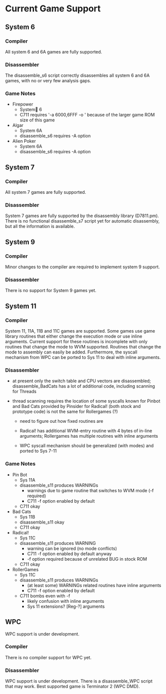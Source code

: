 <!---======================================================================
                    N O T E S / R E A D M E . S U P P O R T E D _ G A M E S . M D 
                    doc: Wed May 14 08:47:17 2025
                    dlm: Wed Jun  4 14:06:28 2025
                    (c) 2025 idealjoker@mailbox.org
                    uE-Info: 118 46 NIL 0 0 72 3 2 4 NIL ofnI
======================================================================--->

# Current Game Support

## System 6

### Compiler

All system 6 and 6A games are fully supported.

### Disassembler

The disassemble_s6 script correctly disassembles all system 6 and 6A
games, with no or very few analysis gaps. 

### Game Notes

- Firepower
	- System 6
	- C711 requires '-a 6000,6FFF -o <output file>' because of the
	  larger game ROM size of this game
- Algar
	- System 6A
	- disassemble_s6 requires -A option
- Alien Poker
	- System 6A
	- disassemble_s6 requires -A option



## System 7

### Compiler

All system 7 games are fully supported.

### Disassembler

System 7 games are fully supported by the disassembly library
(D7811.pm). There is no functional disassemble_s7 script yet for
automatic disassembly, but all the information is available.


## System 9

### Compiler

Minor changes to the compiler are required to implement system 9 support. 

### Disassembler

There is no support for System 9 games yet. 


## System 11

### Compiler

System 11, 11A, 11B and 11C games are supported. Some games use game
library routines that either change the execution mode or use inline
arguments. Current support for these routines is incomplete with only
routines that change the mode to WVM supported. Routines that change
the mode to assembly can easily be added. Furthermore, the syscall
mechanism from WPC can be ported to Sys 11 to deal with inline
arguments. 

### Disassembler

- at present only the switch table and CPU vectors are disassembled;
disassemble_BadCats has a lot of additional code, including scanning
for Threads

- thread scanning requires the location of some syscalls known for
Pinbot and Bad Cats provided by Pinsider for Radical! (both stock and
prototype code) is not the same for Rollergames (?)

	- need to figure out how fixed routines are
	
	- Radical! has additional WVM-entry routine with 4
	  bytes of in-line arguments; Rollergames has multiple
	  routines with inline arguments

	- WPC syscall mechanism should be generalized
	  (with modes) and ported to Sys 7-11

### Game Notes

- Pin Bot
	- Sys 11A
	- disassemble_s11 produces WARNINGs 
		- warnings due to game routine that switches to WVM mode (-f required)
		- C711 -f option enabled by default
	- C711 okay
- Bad Cats
	- Sys 11B
	- disassemble_s11 okay 
	- C711 okay
- Radical!
	- Sys 11C
	- disassemble_s11 produces WARNING
		- warning can be ignored (no mode conflicts)
		- C711 -f option enabled by default anyway
		- -f option required because of unrelated BUG in stock ROM
	- C711 okay
- RollerGames
	- Sys 11C
	- disassemble_s11 produces WARNINGs
		- (at least some) WARNINGs related routines have inline arguments
		- C711 -f option enabled by default 
	- C711 bombs even with -f
		- likely confusion with inline arguments
		- Sys 11 extensions? [Reg-?] arguments
	


## WPC

WPC support is under development.

### Compiler

There is no compiler support for WPC yet.

### Disassembler

WPC support is under development. There is a disassemble_WPC script that
may work. Best supported game is Terminator 2 (WPC DMD). 

